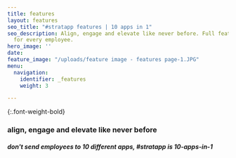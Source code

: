 ```yaml
---
title: features
layout: features
seo_title: "#stratapp features | 10 apps in 1"
seo_description: Align, engage and elevate like never before. Full features made available
  for every employee.
hero_image: ''
date: 
feature_image: "/uploads/feature image - features page-1.JPG"
menu:
  navigation:
    identifier: _features
    weight: 3

---
```

{:.font-weight-bold}

### align, engage and elevate like never before

##### don't send employees to 10 different apps, #stratapp is 10-apps-in-1